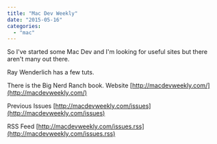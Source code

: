 ```yaml
---
title: "Mac Dev Weekly"
date: "2015-05-16"
categories: 
  - "mac"
---
```


So I've started some Mac Dev and I'm looking for useful sites but there aren't many out there.

Ray Wenderlich has a few tuts.

There is the Big Nerd Ranch book. Website [http://macdevweekly.com/](http://macdevweekly.com/)

Previous Issues [http://macdevweekly.com/issues](http://macdevweekly.com/issues)

RSS Feed [http://macdevweekly.com/issues.rss](http://macdevweekly.com/issues.rss)

